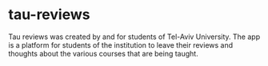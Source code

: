 # tau-reviews

Tau reviews was created by and for students of Tel-Aviv University.
The app is a platform for students of the institution to leave their reviews and thoughts about the various courses that are being taught.
